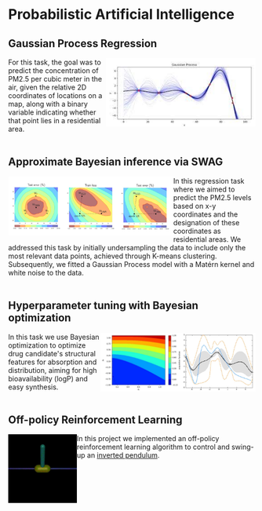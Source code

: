 # Probabilistic Artificial Intelligence
## Gaussian Process Regression
<img align="right" height="140" src="https://github.com/majkevh/eth-pai-as23/blob/main/img/gaussianprocess.jpg"></img>
For this task, the goal was to predict the concentration of PM2.5 per cubic meter in the air, given the relative 2D coordinates of locations on a map, along with a binary variable indicating whether that point lies in a residential area.
<br/><br/>

## Approximate Bayesian inference via SWAG
<img align="left" height="120" src="https://github.com/majkevh/eth-pai-as23/blob/main/img/swag.jpg"></img>
In this regression task where we aimed to predict the PM2.5 levels based on x-y coordinates and the designation of these coordinates as residential areas. We addressed this task by initially undersampling the data to include only the most relevant data points, achieved through K-means clustering. Subsequently, we fitted a Gaussian Process model with a Matérn kernel and white noise to the data.
<br/><br/>

## Hyperparameter tuning with Bayesian optimization
<img align="right" height="120" src="https://github.com/majkevh/eth-pai-as23/blob/main/img/bo.jpg"></img>
<img align="right" height="120" src="https://github.com/majkevh/eth-pai-as23/blob/main/img/bo1.jpg"></img>
In this task we use Bayesian optimization to optimize drug candidate's structural features for absorption and distribution, aiming for high bioavailability (logP) and easy synthesis. 
<br/><br/>


## Off-policy Reinforcement Learning
<img align="left" height="140" width = "140" src="https://github.com/majkevh/eth-pai-as23/blob/main/img/pendulum.gif"></img>
In this project we implemented an off-policy reinforcement learning algorithm  to control and swing-up an [inverted pendulum](https://gymnasium.farama.org/environments/mujoco/inverted_pendulum/).
<br/><br/>